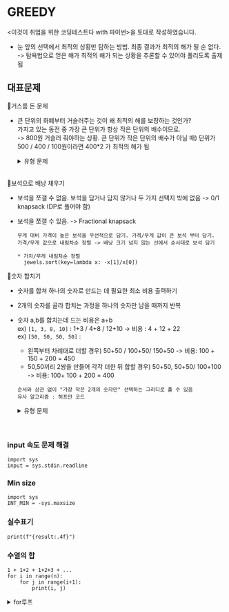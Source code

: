 # GREEDY

<이것이 취업을 위한 코딩테스트다 with 파이썬>을 토대로 작성하였습니다.

- 눈 앞의 선택에서 최적의 상황만 탐하는 방법. 최종 결과가 최적의 해가 될 순 없다. -> 탐욕법으로 얻은 해가 최적의 해가 되는 상황을 추론할 수 있어야 풀리도록 출제됨

## 대표문제

📂거스름 돈 문제

- 큰 단위의 화폐부터 거슬러주는 것이 왜 최적의 해를 보장하는 것인가? <br> 가지고 있는 동전 중 가장 큰 단위가 항상 작은 단위의 배수이므로. <br>
  -> 800원 거슬러 줘야하는 상황. 큰 단위가 작은 단위의 배수가 아닐 때) 단위가 500 / 400 / 100원이라면 400\*2 가 최적의 해가 됨

  <details>
  <summary>유형 문제</summary> </br>
  <div markdown="1">
    11047
  </div>
  </details>
  </br>

📂보석으로 배낭 채우기

- 보석을 쪼갤 수 없음. 보석을 담거나 담지 않거나 두 가지 선택지 밖에 없음
  -> 0/1 knapsack (DP로 풀어야 함)
- 보석을 쪼갤 수 있음. -> Fractional knapsack

  ```
  무게 대비 가격이 높은 보석을 우선적으로 담기. 가격/무게 값이 큰 보석 부터 담기.
  가격/무게 값으로 내림차순 정렬 -> 배낭 크기 넘지 않는 선에서 순서대로 보석 담기

  * 가치/무게 내림차순 정렬
    jewels.sort(key=lambda x: -x[1]/x[0])
  ```

📂숫자 합치기

- 숫자를 합쳐 하나의 숫자로 만드는 데 필요한 최소 비용 출력하기
- 2개의 숫자를 골라 합치는 과정을 하나의 숫자만 남을 때까지 반복
- 숫자 a,b를 합치는데 드는 비용은 a+b </br>
  ex) `[1, 3, 8, 10]` : 1+3 / 4+8 / 12+10 -> 비용 : 4 + 12 + 22 </br>
  ex) `[50, 50, 50, 50]` : </br>

  - 왼쪽부터 차례대로 더할 경우) 50+50 / 100+50/ 150+50 -> 비용: 100 + 150 + 200 = 450
  - 50,50끼리 2쌍을 만들어 각각 더한 뒤 합할 경우) 50+50, 50+50/ 100+100 -> 비용: 100+ 100 + 200 = 400

  ```
  순서와 상관 없이 "가장 작은 2개의 숫자만" 선택하는 그리디로 풀 수 있음
  유사 알고리즘 : 허프만 코드

  ```

  <details>
  <summary>유형 문제</summary> </br>
  <div markdown="1">
    11399.py
  </div>
  </details>
  </br>
  </br>

### input 속도 문제 해결

```
import sys
input = sys.stdin.readline
```

### Min size

```
import sys
INT_MIN = -sys.maxsize
```

### 실수표기

```
print(f"{result:.4f}")
```

### 수열의 합

```
1 + 1+2 + 1+2+3 + ...
for i in range(n):
    for j in range(i+1):
        print(i, j)

```

<details>
<summary>for루프</summary> </br>
<div markdown="1">
  ```
  for i in range(n): 
    for j in range(i+1):
        print(i, j)
  0 0
  1 0
  1 1
  2 0
  2 1
  2 2
  3 0
  3 1
  3 2
  3 3
  4 0
  4 1
  4 2
  4 3
  4 4
```
</div>
</details>
